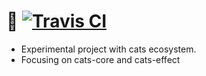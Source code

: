 # 🐶 [![Travis CI](https://travis-ci.org/statictypeddog/dogs.svg?branch=master)](https://travis-ci.org/statictypeddog/dogs)

- Experimental project with cats ecosystem. 
- Focusing on cats-core and cats-effect
